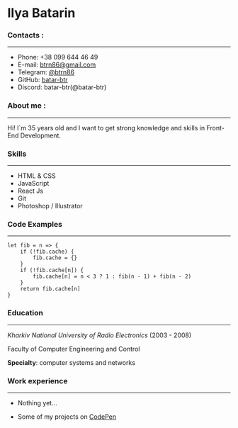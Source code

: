 # Ilya Batarin

### Contacts :
___

* Phone: +38 099 644 46 49
* E-mail: btrn86@gmail.com
* Telegram: [@btrn86](https://t.me/btrn86)
* GitHub: [batar-btr](https://github.com/batar-btr)
* Discord: batar-btr(@batar-btr)

### About me :
___
Hi! I`m 35 years old and I want to get strong knowledge and skills in Front-End Development.

### Skills
___
* HTML & CSS
* JavaScript
* React Js
* Git
* Photoshop / Illustrator

### Code Examples
___
```
let fib = n => {
    if (!fib.cache) {
        fib.cache = {}
    }
    if (!fib.cache[n]) {
        fib.cache[n] = n < 3 ? 1 : fib(n - 1) + fib(n - 2)
    }
    return fib.cache[n]
}
```
### Education
___
*Kharkiv National University of Radio Electronics* (2003 - 2008)

Faculty of Computer Engineering and Control

**Specialty**: computer systems and networks

### Work experience
___
* Nothing yet...

* Some of my projects on [CodePen](https://codepen.io/btrn/)
  